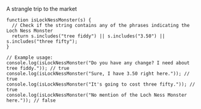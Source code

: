 A strangle trip to the market

    function isLockNessMonster(s) {
      // Check if the string contains any of the phrases indicating the Loch Ness Monster
      return s.includes("tree fiddy") || s.includes("3.50") || s.includes("three fifty");
    }
    
    // Example usage:
    console.log(isLockNessMonster("Do you have any change? I need about tree fiddy.")); // true
    console.log(isLockNessMonster("Sure, I have 3.50 right here.")); // true
    console.log(isLockNessMonster("It's going to cost three fifty.")); // true
    console.log(isLockNessMonster("No mention of the Loch Ness Monster here.")); // false
